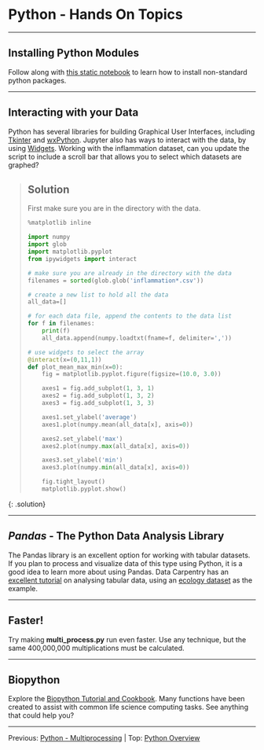 # Python - Hands On Topics

---

## Installing Python Modules

Follow along with [this static notebook](python_modules.html) to learn how to install non-standard python packages.

---

## Interacting with your Data
Python has several libraries for building Graphical User Interfaces, including [Tkinter](https://wiki.python.org/moin/TkInter) and [wxPython](https://wxpython.org/).  Jupyter also has ways to interact with the data, by using [Widgets](https://ipywidgets.readthedocs.io/en/latest/examples/Using%20Interact.html).  Working with the inflammation dataset, can you update the script to include a scroll bar that allows you to select which datasets are graphed?

> ## Solution
>
> First make sure you are in the directory with the data.
>
> ~~~python
> %matplotlib inline
> 
> import numpy
> import glob
> import matplotlib.pyplot
> from ipywidgets import interact
> 
> # make sure you are already in the directory with the data
> filenames = sorted(glob.glob('inflammation*.csv'))
> 
> # create a new list to hold all the data
> all_data=[]
> 
> # for each data file, append the contents to the data list
> for f in filenames:
>     print(f)
>     all_data.append(numpy.loadtxt(fname=f, delimiter=','))
> 
> # use widgets to select the array
> @interact(x=(0,11,1))
> def plot_mean_max_min(x=0):
>     fig = matplotlib.pyplot.figure(figsize=(10.0, 3.0))
> 
>     axes1 = fig.add_subplot(1, 3, 1)
>     axes2 = fig.add_subplot(1, 3, 2)
>     axes3 = fig.add_subplot(1, 3, 3)
> 
>     axes1.set_ylabel('average')
>     axes1.plot(numpy.mean(all_data[x], axis=0))
> 
>     axes2.set_ylabel('max')
>     axes2.plot(numpy.max(all_data[x], axis=0))
> 
>     axes3.set_ylabel('min')
>     axes3.plot(numpy.min(all_data[x], axis=0))
> 
>     fig.tight_layout()
>     matplotlib.pyplot.show()
> ~~~
{: .solution}

---

## *Pandas* - The Python Data Analysis Library
The Pandas library is an excellent option for working with tabular datasets.  If you plan to process and visualize data of this type using Python, it is a good idea to learn more about using Pandas.  Data Carpentry has an [excellent tutorial](http://www.datacarpentry.org/python-ecology-lesson/) on analysing tabular data, using an [ecology dataset](data/surveys.csv) as the example.   

---

## Faster!
Try making **multi_process.py** run even faster.  Use any technique, but the same 400,000,000 multiplications must be calculated.  

---

## Biopython
Explore the [Biopython Tutorial and Cookbook](http://biopython.org/DIST/docs/tutorial/Tutorial.html).  Many functions have been created to assist with common life science computing tasks.  See anything that could help you?

---

Previous: [Python - Multiprocessing](intro_to_python_110_multiprocessing.md) | Top: [Python Overview](intro_to_python.md)
